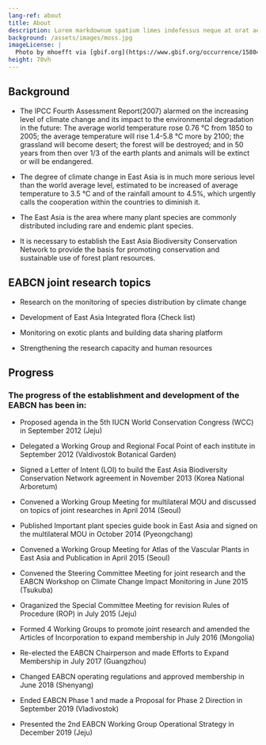 ```yaml
---
lang-ref: about
title: About
description: Lorem markdownum spatium limes indefessus neque at orat aestuat
background: /assets/images/moss.jpg
imageLicense: |
  Photo by mhoefft via [gbif.org](https://www.gbif.org/occurrence/1580487687)
height: 70vh
---
```


## Background

* The IPCC Fourth Assessment Report(2007) alarmed on the increasing level of climate change and its impact to the environmental degradation in the future: The average world temperature rose 0.76 ℃ from 1850 to 2005; the average temperature will rise 1.4-5.8 ℃ more by 2100; the grassland will become desert; the forest will be destroyed; and in 50 years from then over 1/3 of the earth plants and animals will be extinct or will be endangered.

* The degree of climate change in East Asia is in much more serious level than the world average level, estimated to be increased of average temperature to 3.5 ℃ and of the rainfall amount to 4.5%, which urgently calls the cooperation within the countries to diminish it.

* The East Asia is the area where many plant species are commonly distributed including rare and endemic plant species.

* It is necessary to establish the East Asia Biodiversity Conservation Network to provide the basis for promoting conservation and sustainable use of forest plant resources.

## EABCN joint research topics

* Research on the monitoring of species distribution by climate change

* Development of East Asia Integrated flora (Check list)

* Monitoring on exotic plants and building data sharing platform

* Strengthening the research capacity and human resources

## Progress
### The progress of the establishment and development of the EABCN has been in:

* Proposed agenda in the 5th IUCN World Conservation Congress (WCC) in September 2012 (Jeju)

* Delegated a Working Group and Regional Focal Point of each institute in September 2012 (Valdivostok Botanical Garden)
 
* Signed a Letter of Intent (LOI) to build the East Asia Biodiversity Conservation Network agreement in November 2013 (Korea National Arboretum)
 
* Convened a Working Group Meeting for multilateral MOU and discussed on topics of joint researches in April 2014 (Seoul)
 
* Published Important plant species guide book in East Asia and signed on the multilateral MOU in October 2014 (Pyeongchang)
 
* Convened a Working Group Meeting for Atlas of the Vascular Plants in East Asia and Publication in April 2015 (Seoul)
 
* Convened the Steering Committee Meeting for joint research and the EABCN Workshop on Climate Change Impact Monitoring in June 2015 (Tsukuba)
 
* Oraganized the Special Committee Meeting for revision Rules of Procedure (ROP) in July 2015 (Jeju)
 
* Formed 4 Working Groups to promote joint research and amended the Articles of Incorporation to expand membership in July 2016 (Mongolia)
 
* Re-elected the EABCN Chairperson and made Efforts to Expand Membership in July 2017 (Guangzhou)
 
* Changed EABCN operating regulations and approved membership in June 2018 (Shenyang)
 
* Ended EABCN Phase 1 and made a Proposal for Phase 2 Direction in September 2019 (Vladivostok)
 
* Presented the 2nd EABCN Working Group Operational Strategy in December 2019 (Jeju)
